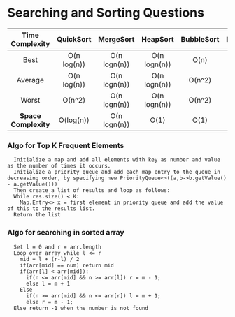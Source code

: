 # Searching and Sorting Questions

|   Time Complexity    |  QuickSort  |  MergeSort   |   HeapSort   | BubbleSort | InsertionSort | BucketSort |
| :------------------: | :---------: | :----------: | :----------: | :--------: | :-----------: | :--------: |
|         Best         | O(n log(n)) | O(n logn(n)) | O(n logn(n)) |    O(n)    |     O(n)      |   O(n+k)   |
|       Average        | O(n log(n)) | O(n logn(n)) | O(n logn(n)) |   O(n^2)   |     O(n)      |   O(n+k)   |
|        Worst         |   O(n^2)    | O(n logn(n)) | O(n logn(n)) |   O(n^2)   |     O(n)      |   O(n^2)   |
| **Space Complexity** |  O(log(n))  | O(n logn(n)) |     O(1)     |    O(1)    |     O(1)      |    O(n)    |

### Algo for Top K Frequent Elements

```pseudocode
  Initialize a map and add all elements with key as number and value as the number of times it occurs.
  Initialize a priority queue and add each map entry to the queue in decreasing order, by specifying new PriorityQueue<>((a,b->b.getValue() - a.getValue()))
  Then create a list of results and loop as follows:
  While res.size() < K:
    Map.Entry<> x = first element in priority queue and add the value of this to the results list.
  Return the list
```

### Algo for searching in sorted array

```pseudocode
  Set l = 0 and r = arr.length
  Loop over array while l <= r
    mid = l + (r-l) / 2
    if(arr[mid] == num) return mid
    if(arr[l] < arr[mid]):
      if(n <= arr[mid] && n >= arr[l]) r = m - 1;
      else l = m + 1
    Else
      if(n >= arr[mid] && n <= arr[r]) l = m + 1;
      else r = m - 1;
  Else return -1 when the number is not found
```
